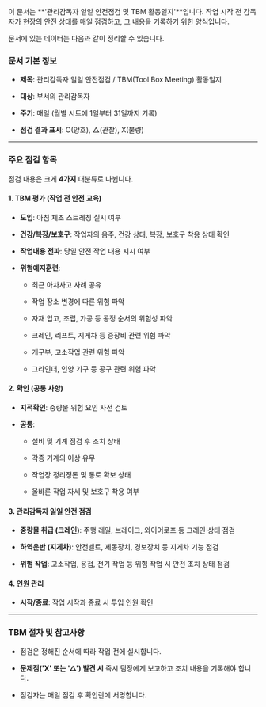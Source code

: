 이 문서는 **'관리감독자 일일 안전점검 및 TBM 활동일지'**입니다. 작업 시작 전 감독자가 현장의 안전 상태를 매일 점검하고, 그 내용을 기록하기 위한 양식입니다.

문서에 있는 데이터는 다음과 같이 정리할 수 있습니다.

### **문서 기본 정보**

- **제목**: 관리감독자 일일 안전점검 / TBM(Tool Box Meeting) 활동일지
    
- **대상**: 부서의 관리감독자
    
- **주기**: 매일 (월별 시트에 1일부터 31일까지 기록)
    
- **점검 결과 표시**: O(양호), △(관찰), X(불량)
    

---

### **주요 점검 항목**

점검 내용은 크게 **4가지** 대분류로 나뉩니다.

#### **1. TBM 평가 (작업 전 안전 교육)**

- **도입**: 아침 체조 스트레칭 실시 여부
    
- **건강/복장/보호구**: 작업자의 음주, 건강 상태, 복장, 보호구 착용 상태 확인
    
- **작업내용 전파**: 당일 안전 작업 내용 지시 여부
    
- **위험예지훈련**:
    
    - 최근 아차사고 사례 공유
        
    - 작업 장소 변경에 따른 위험 파악
        
    - 자재 입고, 조립, 가공 등 공정 순서의 위험성 파악
        
    - 크레인, 리프트, 지게차 등 중장비 관련 위험 파악
        
    - 개구부, 고소작업 관련 위험 파악
        
    - 그라인더, 인양 기구 등 공구 관련 위험 파악
        

#### **2. 확인 (공통 사항)**

- **지적확인**: 중량물 위험 요인 사전 검토
    
- **공통**:
    
    - 설비 및 기계 점검 후 조치 상태
        
    - 각종 기계의 이상 유무
        
    - 작업장 정리정돈 및 통로 확보 상태
        
    - 올바른 작업 자세 및 보호구 착용 여부
        

#### **3. 관리감독자 일일 안전 점검**

- **중량물 취급 (크레인)**: 주행 레일, 브레이크, 와이어로프 등 크레인 상태 점검
    
- **하역운반 (지게차)**: 안전벨트, 제동장치, 경보장치 등 지게차 기능 점검
    
- **위험 작업**: 고소작업, 용접, 전기 작업 등 위험 작업 시 안전 조치 상태 점검
    

#### **4. 인원 관리**

- **시작/종료**: 작업 시작과 종료 시 투입 인원 확인
    

---

### **TBM 절차 및 참고사항**

- 점검은 정해진 순서에 따라 작업 전에 실시합니다.
    
- **문제점('X' 또는 '△') 발견 시** 즉시 팀장에게 보고하고 조치 내용을 기록해야 합니다.
    
- 점검자는 매일 점검 후 확인란에 서명합니다.